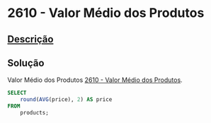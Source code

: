 # 2610 - Valor Médio dos Produtos

## [Descrição](https://judge.beecrowd.com/pt/problems/view/2610)

## Solução

Valor Médio dos Produtos [2610 - Valor Médio dos Produtos](../2610/README.md).

```sql
SELECT
    round(AVG(price), 2) AS price
FROM
    products;
```
